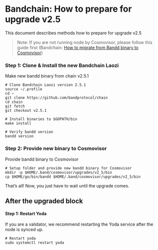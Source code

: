 # Bandchain: How to prepare for upgrade v2.5

This document describes methods how to prepare for upgrade v2.5

> Note: If you are not running node by Cosmovisor, please follow this guide first (Bandchain: [How to migrate from Bandd binary to Cosmovisor](https://github.com/bandprotocol/launch/blob/master/band-laozi-testnet6/docs/migrate-bandd-binary-to-cosmovisor.md))

### Step 1: Clone & Install the new Bandchain Laozi
Make new bandd binary from chain v2.5.1

```
# Clone Bandchain Laozi version 2.5.1
source ~/.profile
cd ~
git clone https://github.com/bandprotocol/chain
cd chain
git fetch
git checkout v2.5.1

# Install binaries to $GOPATH/bin
make install

# Verify bandd version
bandd version
```

### Step 2: Provide new binary to Cosmovisor
Provide bandd binary to Cosmovisor

```
# Setup folder and provide new bandd binary for Cosmovisor
mkdir -p $HOME/.band/cosmovisor/upgrades/v2_5/bin
cp $HOME/go/bin/bandd $HOME/.band/cosmovisor/upgrades/v2_5/bin
```

That’s all! Now, you just have to wait until the upgrade comes.

## After the upgraded block

#### Step 1: Restart Yoda
If you are a validator, we recommend restarting the Yoda service after the node is synced up.

```
# Restart yoda
sudo systemctl restart yoda
```

